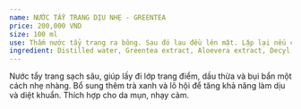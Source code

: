 ```yaml
---
name: NƯỚC TẨY TRANG DỊU NHẸ - GREENTEA
price: 200,000 VND
size: 100 ml
use: Thấm nước tẩy trang ra bông. Sau đó lau đều lên mặt. Lặp lại nếu cần thiết, không bắt buộc rửa lại với nước.
ingredient: Distilled water, Greentea extract, Aloevera extract, Decyl glucoside, Sodium cocoyl apple amino acids, Cocamidopropyl betain, Butylene Glycol (Acros Organics), Glycerin, Sorbitan monostearate, Propanediol, Sodium lactate, PEG-40, Butylene Glycol, Hydrolized collagen, Peumus Boldus Leaf Extract, Pentylene Glycol, Xanthan Gum, Sodium Benzoate, Citric Acid.
---
```

Nước tẩy trang sạch sâu, giúp lấy đi lớp trang điểm, dầu thừa và bụi bẩn một cách nhẹ nhàng. Bổ sung thêm trà xanh và lô hội để tăng khả năng làm dịu và diệt khuẩn. Thích hợp cho da mụn, nhạy cảm.